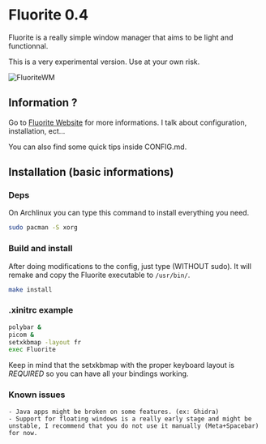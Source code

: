 # Fluorite 0.4

Fluorite is a really simple window manager that aims to be light and functionnal.

This is a very experimental version. Use at your own risk.

![FluoriteWM](https://fluorite.surge.sh/files/Fluorite.png)

## Information ?

Go to [Fluorite Website](https://fluorite.surge.sh) for more informations. I talk about configuration, installation, ect...

You can also find some quick tips inside CONFIG.md.

## Installation (basic informations)

### Deps

On Archlinux you can type this command to install everything you need.

``` sh
sudo pacman -S xorg
```

### Build and install

After doing modifications to the config, just type (WITHOUT sudo). It will remake and copy the Fluorite executable to `/usr/bin/`.

``` sh
make install
```

### .xinitrc example

``` sh
polybar &
picom &
setxkbmap -layout fr
exec Fluorite
```

Keep in mind that the setxkbmap with the proper keyboard layout is *REQUIRED* so you can have all your bindings working.

### Known issues

    - Java apps might be broken on some features. (ex: Ghidra)
    - Support for floating windows is a really early stage and might be unstable, I recommend that you do not use it manually (Meta+Spacebar) for now.
